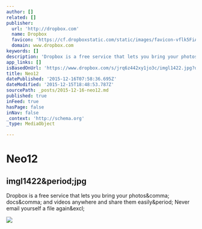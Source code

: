 ```yaml
---
author: []
related: []
publisher:
  url: 'http://dropbox.com'
  name: Dropbox
  favicon: 'https://cf.dropboxstatic.com/static/images/favicon-vflk5FiAC.ico'
  domain: www.dropbox.com
keywords: []
description: 'Dropbox is a free service that lets you bring your photos, docs, and videos anywhere and share them easily. Never email yourself a file again!'
app_links: []
isBasedOnUrl: 'https://www.dropbox.com/s/jrq6z442xy1jo3c/imgl1422.jpg?dl=0'
title: Neo12
datePublished: '2015-12-16T07:58:36.695Z'
dateModified: '2015-12-15T18:48:53.787Z'
sourcePath: _posts/2015-12-16-neo12.md
published: true
inFeed: true
hasPage: false
inNav: false
_context: 'http://schema.org'
_type: MediaObject

---
```

# Neo12

<article style=""><h1>imgl1422&amp;period;jpg</h1><p>Dropbox is a free service that lets you bring your photos&amp;comma; docs&amp;comma; and videos anywhere and share them easily&amp;period; Never email yourself a file again&amp;excl;</p><img src="https://photos-3.dropbox.com/t/2/AAAVcPxyl7_yVb3lLXyANlW0eeACMwEspz06KRbrs9vwQA/12/20752582/jpeg/1024x768/2/_/0/4/imgl1422.jpg/CMbR8gkgASACIAQgBSAHKAIoBw/jrq6z442xy1jo3c/AACVF01hHBmeJXQi5VecVPwBa/imgl1422.jpg" /></article>